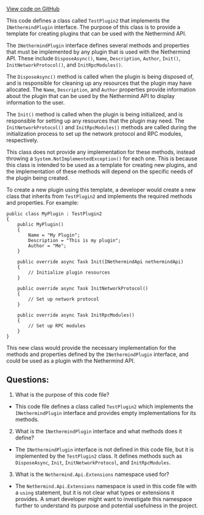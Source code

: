 [View code on GitHub](https://github.com/nethermindeth/nethermind/Nethermind.Api.Test/TestPlugin2.cs)

This code defines a class called `TestPlugin2` that implements the `INethermindPlugin` interface. The purpose of this class is to provide a template for creating plugins that can be used with the Nethermind API. 

The `INethermindPlugin` interface defines several methods and properties that must be implemented by any plugin that is used with the Nethermind API. These include `DisposeAsync()`, `Name`, `Description`, `Author`, `Init()`, `InitNetworkProtocol()`, and `InitRpcModules()`. 

The `DisposeAsync()` method is called when the plugin is being disposed of, and is responsible for cleaning up any resources that the plugin may have allocated. The `Name`, `Description`, and `Author` properties provide information about the plugin that can be used by the Nethermind API to display information to the user. 

The `Init()` method is called when the plugin is being initialized, and is responsible for setting up any resources that the plugin may need. The `InitNetworkProtocol()` and `InitRpcModules()` methods are called during the initialization process to set up the network protocol and RPC modules, respectively. 

This class does not provide any implementation for these methods, instead throwing a `System.NotImplementedException()` for each one. This is because this class is intended to be used as a template for creating new plugins, and the implementation of these methods will depend on the specific needs of the plugin being created. 

To create a new plugin using this template, a developer would create a new class that inherits from `TestPlugin2` and implements the required methods and properties. For example:

```
public class MyPlugin : TestPlugin2
{
    public MyPlugin()
    {
        Name = "My Plugin";
        Description = "This is my plugin";
        Author = "Me";
    }

    public override async Task Init(INethermindApi nethermindApi)
    {
        // Initialize plugin resources
    }

    public override async Task InitNetworkProtocol()
    {
        // Set up network protocol
    }

    public override async Task InitRpcModules()
    {
        // Set up RPC modules
    }
}
```

This new class would provide the necessary implementation for the methods and properties defined by the `INethermindPlugin` interface, and could be used as a plugin with the Nethermind API.
## Questions: 
 1. What is the purpose of this code file?
- This code file defines a class called `TestPlugin2` which implements the `INethermindPlugin` interface and provides empty implementations for its methods.

2. What is the `INethermindPlugin` interface and what methods does it define?
- The `INethermindPlugin` interface is not defined in this code file, but it is implemented by the `TestPlugin2` class. It defines methods such as `DisposeAsync`, `Init`, `InitNetworkProtocol`, and `InitRpcModules`.

3. What is the `Nethermind.Api.Extensions` namespace used for?
- The `Nethermind.Api.Extensions` namespace is used in this code file with a `using` statement, but it is not clear what types or extensions it provides. A smart developer might want to investigate this namespace further to understand its purpose and potential usefulness in the project.